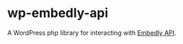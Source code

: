 # wp-embedly-api
A WordPress php library for interacting with [Embedly API](http://docs.embed.ly/docs/embedly-api).
